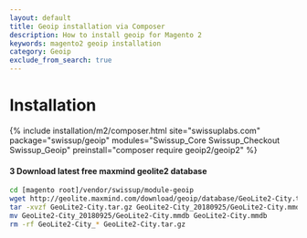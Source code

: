 ```yaml
---
layout: default
title: Geoip installation via Composer
description: How to install geoip for Magento 2
keywords: magento2 geoip installation
category: Geoip
exclude_from_search: true
---
```


# Installation

{% include installation/m2/composer.html site="swissuplabs.com" package="swissup/geoip" modules="Swissup_Core Swissup_Checkout Swissup_Geoip" preinstall="composer require geoip2/geoip2" %}

#### 3 Download latest free maxmind geolite2 database

```sh
cd [magento root]/vendor/swissup/module-geoip
wget http://geolite.maxmind.com/download/geoip/database/GeoLite2-City.tar.gz
tar -xvzf GeoLite2-City.tar.gz GeoLite2-City_20180925/GeoLite2-City.mmdb
mv GeoLite2-City_20180925/GeoLite2-City.mmdb GeoLite2-City.mmdb
rm -rf GeoLite2-City_* GeoLite2-City.tar.gz
```
